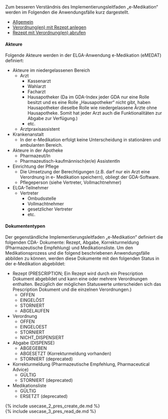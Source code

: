   <div xmlns="http://www.w3.org/1999/xhtml" class="container"> 
   Zum besseren Verständnis des Implementierungsleitfaden „e-Medikation“ werden im Folgenden die Anwendungsfälle kurz dargestellt.
    <ul class="nav nav-tabs">
        <li class="active"><a data-toggle="tab" href="#allgemein">Allgemein</a></li>
        <li><a data-toggle="tab" href="#pres_create">Verordnung(en) mit Rezept anlegen</a></li>
        <li><a data-toggle="tab" href="#pres_read">Rezept mit Verordnung(en) abrufen</a></li>
    </ul>
    <div class="tab-content">
        <div id="allgemein" class="tab-pane fade in active">
            <h4 id="akteure">Akteure</h4>
<p>Folgende Akteure werden in der ELGA-Anwendung e-Medikation (eMEDAT) definiert:</p>
<ul>
<li>Akteure im niedergelassenen Bereich<ul>
<li>Arzt<ul>
<li>Kassenarzt</li>
<li>Wahlarzt</li>
<li>Facharzt</li>
<li>Hausapotheker (Da im GDA-Index jeder GDA nur eine Rolle besitzt und es eine Rolle „Hausapotheker“ nicht gibt, haben Hausapotheker dieselbe Rolle wie niedergelassene Ärzte ohne Hausapotheke. Somit hat jeder Arzt auch die Funktionalitäten zur Abgabe zur Verfügung.)</li>
<li>etc.</li>
</ul>
</li>
<li>Arztpraxisassistent</li>
</ul>
</li>
<li>Krankenanstalt<ul>
<li>In der e-Medikation erfolgt keine Unterscheidung in stationären und ambulanten Bereich.</li>
</ul>
</li>
<li>Akteure in der Apotheke<ul>
<li>Pharmazeut/In</li>
<li>Pharmazeutisch-kaufmännisch(er/e) AssistentIn</li>
</ul>
</li>
<li>Einrichtung der Pflege<ul>
<li>Die Umsetzung der Berechtigungen (z.B. darf nur ein Arzt eine Verordnung in e- Medikation speichern), obliegt der GDA-Software.</li>
<li>Pflegeperson (siehe Vertreter, Vollmachtnehmer)</li>
</ul>
</li>
<li>ELGA-Teilnehmer<ul>
<li>Vertreter <ul>
<li>Ombudsstelle</li>
<li>Vollmachtnehmer</li>
<li>gesetzlicher Vertreter</li>
<li>etc.</li>
</ul>
</li>
</ul>
</li>
</ul>
<h4 id="dokumententypen">Dokumententypen</h4>
<p>Der gegenständliche Implementierungsleitfaden „e-Medikation“ definiert die folgenden CDA- Dokumente: Rezept, Abgabe, Korrekturmeldung (Pharmazeutische Empfehlung) und Medikationsliste. Um den Medikationsprozess und die folgend beschriebenen Anwendungsfälle abbilden zu können, werden diese Dokumente mit den folgenden Status in der e-Medikation abgebildet:</p>
<ul>
<li>Rezept (PRESCRIPTION; Ein Rezept wird durch ein Prescription Dokument abgebildet und kann eine oder mehrere Verordnungen enthalten. Bezüglich der möglichen Statuswerte unterscheiden sich das Prescription Dokument und die einzelnen Verordnungen.)<ul>
<li>OFFEN</li>
<li>EINGELÖST</li>
<li>STORNIERT</li>
<li>ABGELAUFEN </li>
</ul>
</li>
<li>Verordnung<ul>
<li>OFFEN</li>
<li>EINGELOEST</li>
<li>STORNIERT</li>
<li>NICHT_DISPENSIERT</li>
</ul>
</li>
<li>Abgabe (DISPENSE)<ul>
<li>ABGEGEBEN</li>
<li>ABGESETZT (Korrekturmeldung vorhanden)</li>
<li>STORNIERT (deprecated)</li>
</ul>
</li>
<li>Korrekturmeldung (Pharmazeutische Empfehlung, Pharmaceutical Advice)<ul>
<li>GÜLTIG</li>
<li>STORNIERT (deprecated)</li>
</ul>
</li>
<li>Medikationsliste<ul>
<li>GÜLTIG</li>
<li>ERSETZT (deprecated)</li>
</ul>
</li>
</ul>
        </div>
        <div id="pres_create" class="tab-pane fade">
            {% include usecase_2_pres_create_de.md %}
        </div>
        <div id="pres_read" class="tab-pane fade">
            {% include usecase_3_pres_read_de.md %}
        </div>
    </div>
</div>